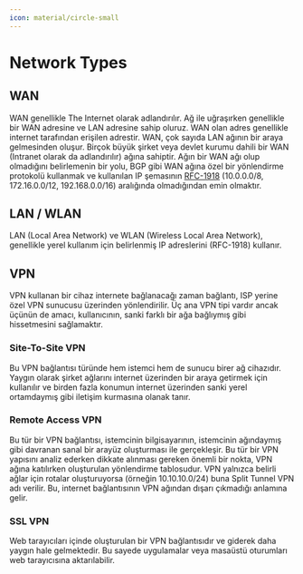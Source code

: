 ```yaml
---
icon: material/circle-small
---
```


# Network Types

## WAN

WAN genellikle The Internet olarak adlandırılır. Ağ ile uğraşırken genellikle bir WAN adresine ve LAN adresine sahip oluruz. WAN olan adres genellikle internet tarafından erişilen adrestir. WAN, çok sayıda LAN ağının bir araya gelmesinden oluşur. Birçok büyük şirket veya devlet kurumu dahili bir WAN (Intranet olarak da adlandırılır) ağına sahiptir. Ağın bir WAN ağı olup olmadığını belirlemenin bir yolu, BGP gibi WAN ağına özel bir yönlendirme protokolü kullanmak ve kullanılan IP şemasının [RFC-1918](https://www.arin.net/reference/research/statistics/address_filters/) (10.0.0.0/8, 172.16.0.0/12, 192.168.0.0/16) aralığında olmadığından emin olmaktır.

## LAN / WLAN

LAN (Local Area Network) ve WLAN (Wireless Local Area Network), genellikle yerel kullanım için belirlenmiş IP adreslerini (RFC-1918) kullanır.

## VPN

VPN kullanan bir cihaz internete bağlanacağı zaman bağlantı, ISP yerine özel VPN sunucusu üzerinden yönlendirilir. Üç ana VPN tipi vardır ancak üçünün de amacı, kullanıcının, sanki farklı bir ağa bağlıymış gibi hissetmesini sağlamaktır.

### Site-To-Site VPN

Bu VPN bağlantısı türünde hem istemci hem de sunucu birer ağ cihazıdır. Yaygın olarak şirket ağlarını internet üzerinden bir araya getirmek için kullanılır ve birden fazla konumun internet üzerinden sanki yerel ortamdaymış gibi iletişim kurmasına olanak tanır.

### Remote Access VPN

Bu tür bir VPN bağlantısı, istemcinin bilgisayarının, istemcinin ağındaymış gibi davranan sanal bir arayüz oluşturması ile gerçekleşir. Bu tür bir VPN yapısını analiz ederken dikkate alınması gereken önemli bir nokta, VPN ağına katılırken oluşturulan yönlendirme tablosudur. VPN yalnızca belirli ağlar için rotalar oluşturuyorsa (örneğin 10.10.10.0/24) buna Split Tunnel VPN adı verilir. Bu, internet bağlantısının VPN ağından dışarı çıkmadığı anlamına gelir.

### SSL VPN

Web tarayıcıları içinde oluşturulan bir VPN bağlantısıdır ve giderek daha yaygın hale gelmektedir. Bu sayede uygulamalar veya masaüstü oturumları web tarayıcısına aktarılabilir.
